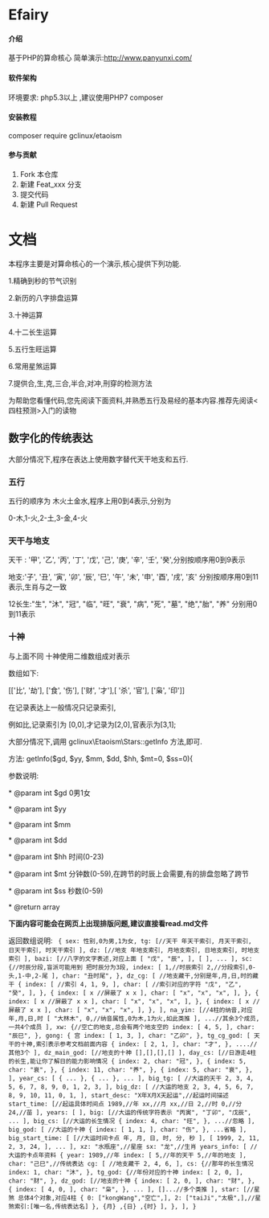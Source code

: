 # Efairy 
#### 介绍
基于PHP的算命核心
简单演示:http://www.panyunxi.com/
#### 软件架构
环境要求:
php5.3以上 ,建议使用PHP7
composer
#### 安装教程
composer require gclinux/etaoism

#### 参与贡献
1. Fork 本仓库
2. 新建 Feat_xxx 分支
3. 提交代码
4. 新建 Pull Request



# 文档

本程序主要是对算命核心的一个演示,核心提供下列功能.

1.精确到秒的节气识别

2.新历的八字排盘运算

3.十神运算

4.十二长生运算

5.五行生旺运算

6.常用星煞运算

7.提供合,生,克,三合,半合,对冲,刑穿的检测方法



为帮助您看懂代码,您先阅读下面资料,并熟悉五行及易经的基本内容.推荐先阅读<四柱预测>入门的读物

## 数字化的传统表达

大部分情况下,程序在表达上使用数字替代天干地支和五行.

### 五行

五行的顺序为 木火土金水,程序上用0到4表示,分别为

0-木,1-火,2-土,3-金,4-火

### 天干与地支

天干 : '甲', '乙', '丙', '丁', '戊', '己', '庚', '辛', '壬', '癸',分别按顺序用0到9表示

地支:'子', '丑', '寅', '卯', '辰', '巳', '午', '未', '申', '酉', '戌', '亥' 分别按顺序用0到11表示,生肖与之一致

12长生:"生", "沐", "冠", "临", "旺", "衰", "病", "死", "墓", "绝","胎", "养" 分别用0到11表示



### 十神

与上面不同 十神使用二维数组成对表示

数组如下:

[['比', '劫'], ['食', '伤'], ['财', '才'],[ '杀', '官'], ['枭', '印']]

在记录表达上一般情况只记录索引,

例如比,记录索引为 [0,0],才记录为[2,0],官表示为[3,1];



大部分情况下,调用 gclinux\Etaoism\Stars::getInfo 方法,即可.



   

  方法: getInfo($gd, $yy, $mm, $dd, $hh, $mt=0, $ss=0){

参数说明:

   \* @param int $gd 0男1女

   \* @param int $yy

   \* @param int $mm

   \* @param int $dd

   \* @param int $hh 时间(0-23)

   \* @param int $mt 分钟数(0-59),在跨节的时辰上会需要,有的排盘忽略了跨节

   \* @param int $ss 秒数(0-59)

   \* @return array



**下面内容可能会在网页上出现排版问题,建议直接看read.md文件**

返回数组说明:
`
{
sex: 性别,0为男,1为女,
tg: [//天干
	年天干索引,
		月天干索引,
		日天干索引,
		时天干索引
		],
	dz: [//地支
		年地支索引,
		月地支索引,
		日地支索引,
		时地支索引
		],
	bazi: [//八字的文字表述,对应上面
		[
		"戊",
		"辰",
		],
		[
		],
		...
	],
	sc: {//时辰分段,盲派可能用到 把时辰分为3段,
		index: [
			1,//时辰索引
			2,//分段索引,0-头,1-中,2-尾
		],
		char: "丑时尾",
		},
	dz_cg: [ //地支藏干,分别是年,月,日,时的藏干
		{
			index: [ //索引
				4,
				1,
				9,
				],
			char: [ //索引对应的字符
				"戊",
				"乙",
				"癸",
				],
			},
			{
			index: [
				x //屏蔽了
				x
				x
			],
			char: [
				"x",
				"x",
				"x",
			],
			},
			{
			index: [
				x //屏蔽了
				x
				x
			],
			char: [
				"x",
				"x",
				"x",
			],
			},
			{
			index: [
				x //屏蔽了
				x
				x
			],
			char: [
				"x",
				"x",
				"x",
			],
		},
		],
	na_yin: [//4柱的纳音,对应年,月,日,时
		[
			"大林木",
			0,//纳音属性,0为木,1为火,如此类推
		],
		...//其余3个成员,一共4个成员
		],
	xw: {//空亡的地支,总会有两个地支空的
		index: [
			4,
			5,
		],
		char: "辰巳",
		},
	gong: { 宫
		index: [
			1,
			3,
		],
		char: "乙卯",
		},
	tg_cg_god: [ 天干的十神,索引表示参考文档前面内容
	{
		index: [
			2,
			1,
		],
		char: "才",
		},
		....//其他3个
		],
	dz_main_god: [//地支的十神
		[],[],[],[]
		],
	day_cs: [//日游走4柱的长生,能让你了解日的能力影响情况
	{
		index: 2,
		char: "冠",
		},
	{
		index: 5,
		char: "衰",
		},
	{
		index: 11,
		char: "养",
		},
	{
		index: 5,
		char: "衰",
		},
	],
	year_cs: [
	{
		...
	},
	{
		...
	},
	...
	],
	big_tg: [ //大运的天干
		2,
		3,
		4,
		5,
		6,
		7,
		8,
		9,
		0,
		1,
		2,
		3,
		],
	big_dz: [ //大运的地支
		2,
		3,
		4,
		5,
		6,
		7,
		8,
		9,
		10,
		11,
		0,
		1,
		],
	start_desc: "X年X月X天起运",//起运时间描述
	start_time: [//起运具体时间点
	1989,//年
	xx,//月
	xx,//日
	2,//时
	0,//分
	24,//苗
	],
	years: [ ],
	big: [//大运的传统字符表示
	"丙寅",
	"丁卯",
	"戊辰",
	...
	],
	big_cs: [//大运的长生情况
	{
		index: 4,
	char: "旺",
	},
	...//忽略
	],
	big_god: [
	//大运的十神
	{
		index: [
	1,
	1,
	],
	char: "伤",
	},
	...省略
	],
	big_start_time: [
	[//大运时间卡点
	年,
	月,
	日,
	时,
	分,
	秒
	],
	[
	1999,
	2,
	11,
	2,
	3,
	24,
	],
	...
	],
	xz: "水瓶座",//星座
	sx: "龙",//生肖
	years_info: [
	//大运的卡点年资料
	{
		year: 1989,//年
		index: [
				5,//年的天干
				5,//年的地支
			],
			char: "己巳",//传统表达
			cg: [ //地支藏干
				2,
				4,
				6,
			],
			cs: {//那年的长生情况
				index: 1,
				char: "沐",
			},
			tg_god: {//年份对应的十神
				index: [
					2,
					0,
				],
			char: "财",
			},
			dz_god: [//地支的十神
			{
				index: [
					2,
					0,
				],
				char: "财",
			},
			{
				index: [
					4,
					0,
				],
				char: "枭",
			},
			...
		],
		[]...//多个类推
		],
	star: [//星煞 总体4个对象,对应4柱
	{
		0: ["kongWang","空亡",],
		2: ["taiJi","太极",],//星煞索引:[唯一名,传统表达名]
		},
	{月}
	,{日}
	,{时}
	],
	},
	],
}`